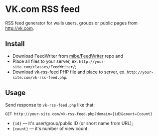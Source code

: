 # VK.com RSS feed

RSS feed generator for walls users, groups or public pages from http://vk.com.

## Install

* Download FeedWriter from [mibe/FeedWriter](https://github.com/mibe/FeedWriter) repo and 
* Place all files to your server, ex. ``http://your-site.com/classes/FeedWriter/``;
* Download [vk-rss-feed](https://github.com/enjoyiacm/vk-rss-feed/archive/master.zip) PHP file and place to server, ex. ``http://your-site.com/vk-rss-feed.php``.

## Usage

Send response to ``vk-rss-feed.php`` like that:

```code
GET http://your-site.com/vk-rss-feed.php?domain={id}&count={count}
```

* ``{id}`` — it's user/group/public ID (or short name from URL); 
* ``{count}`` — it's number of view count.
